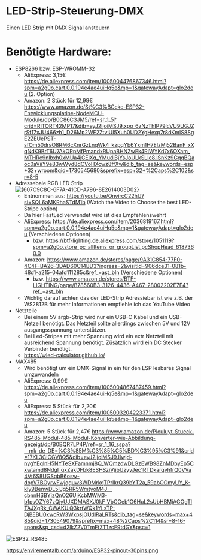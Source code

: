 # LED-Strip-Steuerung-DMX
Einen LED Strip mit DMX Signal ansteuern

# Benötigte Hardware:
- ESP8266 bzw. ESP-WROMM-32
  - AliExpress: 3,15€ https://de.aliexpress.com/item/1005004476867346.html?spm=a2g0o.cart.0.0.194e4ae4uiHq5e&mp=1&gatewayAdapt=glo2deu (2. Option)
  - Amazon: 2 Stück für 12,99€ https://www.amazon.de/St%C3%BCcke-ESP32-Entwicklungsplatine-NodeMCU-Module/dp/B0C86C3JM5/ref=sr_1_5?crid=RITORT42MP17&dib=eyJ2IjoiMSJ9.xpo_6zNzThIP79lcVU9UGJZrSf17xJU466zh1_D26Mp2WF2ZtvlUI5Xuh0UD2YgHexp7r8dKmIS8SgE2ZEUePST-sfOm50drsO8RM6cXnrGzLnqWk4_kzpqYb6Yxm1H7ElzMj52BanF_xXqNdK9BrT6U7AkORpMfPmandxRUpaBHNZwEk4RiWYKd7x6OXam_MTHRc9nlbxh0xMUa4jCElXq_YMudiBjYsJoULkSLIe8.lSnKz9GqqBQaoc0aViiY9e83wWyd8dCVoHXcwz8ffXw&dib_tag=se&keywords=esp+32+wroom&qid=1730545680&sprefix=esp+32+%2Caps%2C102&sr=8-5
- Adressebale RGB LED Strip
  ![{607C9C8C-6F7A-41CD-A796-8E2614003D02}](https://github.com/user-attachments/assets/59b0692c-857f-4c49-afde-f85ea528fe26)
  - Entnommen aus: https://youtu.be/QnvircC22hU?si=SQL6aMKRhaSTdM1b (Watch the Video to Choose the best LED-Stripe option)
  - Da hier FastLed verwendet wird ist dies Empfehlenswehrt
  - AliExpress: https://de.aliexpress.com/item/2036819167.html?spm=a2g0o.cart.0.0.194e4ae4uiHq5e&mp=1&gatewayAdapt=glo2deu (Verschiedene Optionen)
    - bzw. https://btf-lighting.de.aliexpress.com/store/1051119?spm=a2g0o.store_pc_allItems_or_groupList.pcShopHead_6187360.0
  - Amazon: https://www.amazon.de/stores/page/9A31C854-77F0-4C4F-BA26-3DAD60C14BD3?ingress=2&visitId=906dce31-081b-48d1-a215-04afd111285c&ref_=ast_bln (Verschiedene Optionen)
    - bzw. https://www.amazon.de/stores/BTF-LIGHTING/page/B78560B3-3126-4436-A467-28002202E7F4?ref_=ast_bln
  - Wichtig darauf achten das der LED-Strip Adressiebar ist wie z.B. der WS2812B für mehr Informationen empfiehle ich das YouTube Video
- Netzteile
  - Bei einem 5V argb-Strip wird nur ein USB-C Kabel und ein USB-Netzeil benötigt. Das Netzteil sollte allerdings zwischen 5V und 12V ausgangsspannung unterstützen.
  - Bei Led-Stripes mit mehr Spannung wird ein extr Netzteil mit ausreichend Spannung benötigt. Züsätzlich wird ein DC Stecker Verbinder benötigt.
  - https://wled-calculator.github.io/
- MAX485
  - Wird benötigt um ein DMX-Signal in ein für den ESP lesbares Signal umzuwandeln
  - AliExpress: 0,99€ https://de.aliexpress.com/item/1005004867487459.html?spm=a2g0o.cart.0.0.194e4ae4uiHq5e&mp=1&gatewayAdapt=glo2deu
  - AliExpress: 5 Stück für 2,20€ https://de.aliexpress.com/item/1005003204223371.html?spm=a2g0o.cart.0.0.194e4ae4uiHq5e&mp=1&gatewayAdapt=glo2deu
  - Amazon: 5 Stück für 2,47€ https://www.amazon.de/Plouluyt-Stueck-RS485-Modul-485-Modul-Konverter-wie-Abbildung-gezeigt/dp/B0BQR7LP4P/ref=sr_1_16_sspa?__mk_de_DE=%C3%85M%C3%85%C5%BD%C3%95%C3%91&crid=17KL3CICGV8Q5&dib=eyJ2IjoiMSJ9.IIwjd-nygYEqlnH5NYTeSXFamnmj8Q_WQmzdwDLGzEWB98ZnMDbyEp5Cxwtamd8Ndgl_qxZakDFbk8ESHSziVjibUzyyJec1RTDkarqvhfrQ0VVa4Vt6S8UGSqbB6osw-dopV7BOyrwFwjqquw3WDMrkgTPrIkrQ39bYT2a_59abOGmyUY_K-kIy9BenwDL5IJg5RR5WmtyoM4J--cbnnHSBYjzQnO26UjKcbMWM3-b1psOZY67zQjyUJXDMASXJ0kF_VbCGeb1G6HuL2sUbHBMjAGOgTlTAJXgRk_CWAKU.Q3krtWQk1YLsTP-DjBEBU0kwcRW3WxpsjOUdlRaLRTs&dib_tag=se&keywords=max+485&qid=1730549079&sprefix=max+48%2Caps%2C114&sr=8-16-spons&sp_csd=d2lkZ2V0TmFtZT1zcF9tdGY&psc=1




![ESP32_RS485](https://github.com/user-attachments/assets/7e27935b-9396-4909-83fd-b499cc98d507)


https://envirementalb.com/arduino/ESP32-pinout-30pins.png
